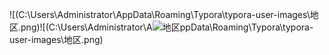 ![(C:\Users\Administrator\AppData\Roaming\Typora\typora-user-images\地区.png)![(C:\Users\Administrator\A![地区](D:%5Cdesktop%5Ccode%5C%E4%B8%AA%E4%BA%BA%E9%A1%B9%E7%9B%AE%5Cvision%5C%E5%9C%B0%E5%8C%BA.png)ppData\Roaming\Typora\typora-user-images\地区.png)